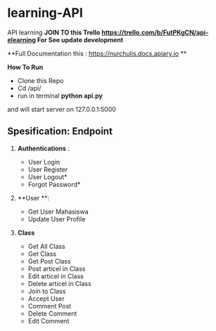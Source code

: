 # learning-API
API learning
**JOIN TO this Trello https://trello.com/b/FutPKgCN/api-elearning For See update development**

**Full Documentation this : https://nurchulis.docs.apiary.io **


**How To Run**
- Clone this Repo
- Cd /api/
- run in terminal **python api.py**

and will start server on 127.0.0.1:5000


Spesification: Endpoint
----------------
1. **Authentications** :
    - User Login
    - User Register
    - User Logout*
    - Forgot Password*
   
2. **User **:
    - Get User Mahasiswa
    - Update User Profile

3. **Class**
    - Get All Class
    - Get Class
    - Get Post Class
    - Post articel in Class
    - Edit articel in Class
    - Delete articel in Class 
    - Join to Class
    - Accept User
    - Comment Post
    - Delete Comment
    - Edit Comment
    
